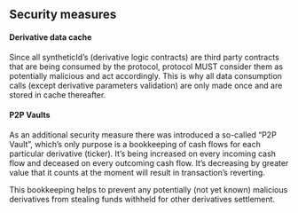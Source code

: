 ## Security measures

#### Derivative data cache

Since all syntheticId’s (derivative logic contracts) are third party contracts that are being consumed by the protocol, protocol MUST consider them as potentially malicious and act accordingly. This is why all data consumption calls (except derivative parameters validation) are only made once and are stored in cache thereafter.

#### P2P Vaults

As an additional security measure there was introduced a so-called “P2P Vault”, which’s only purpose is a bookkeeping of cash flows for each particular derivative (ticker). It’s being increased on every incoming cash flow and deceased on every outcoming cash flow. It’s decreasing by greater value that it counts at the moment will result in transaction’s reverting.

This bookkeeping helps to prevent any potentially (not yet known) malicious derivatives from stealing funds withheld for other derivatives settlement.
